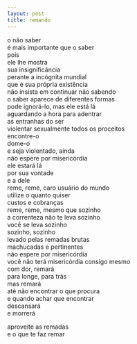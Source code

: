 ```yaml
---
layout: post
title: remando
---
```


o não saber  
é mais importante que o saber  
pois  
ele lhe mostra  
sua insignificância  
perante a incógnita mundial  
que é sua própria existência  
não insista em continuar não sabendo  
o saber aparece de diferentes formas  
pode ignorá-lo, mas ele está lá  
aguardando a hora para adentrar  
as entranhas do ser  
violentar sexualmente todos os proceitos  
encontre-o  
dome-o  
e seja violentado, ainda  
não espere por misericórdia  
ele estará lá  
por sua vontade  
e a dele  
reme, reme, caro usuário do mundo  
utilize o quanto quiser  
custos e cobranças  
reme, reme, mesmo que sozinho  
a correnteza não te leva sozinho  
você se leva sozinho  
sozinho, sozinho  
levado pelas remadas brutas  
machucadas e pertinentes  
não espere por misericórdia  
você não terá misericórdia consigo mesmo  
com dor, remará  
para longe, para trás  
mas remará  
até não encontrar o que procura  
e quando achar que encontrar  
descansará  
e morrerá

aproveite as remadas  
e o que te faz remar
